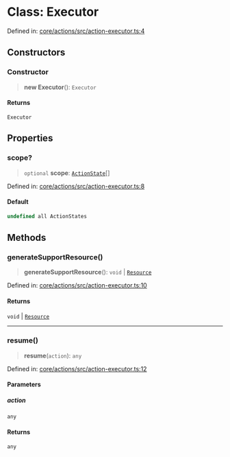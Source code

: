# Class: Executor

Defined in: [core/actions/src/action-executor.ts:4](https://github.com/LaWebcapsule/orbits/blob/66ea15e0068e5833cb03c092623a7262269820a0/core/actions/src/action-executor.ts#L4)

## Constructors

### Constructor

> **new Executor**(): `Executor`

#### Returns

`Executor`

## Properties

### scope?

> `optional` **scope**: [`ActionState`](../enumerations/ActionState.md)[]

Defined in: [core/actions/src/action-executor.ts:8](https://github.com/LaWebcapsule/orbits/blob/66ea15e0068e5833cb03c092623a7262269820a0/core/actions/src/action-executor.ts#L8)

#### Default

```ts
undefined all ActionStates
```

## Methods

### generateSupportResource()

> **generateSupportResource**(): `void` \| [`Resource`](Resource.md)

Defined in: [core/actions/src/action-executor.ts:10](https://github.com/LaWebcapsule/orbits/blob/66ea15e0068e5833cb03c092623a7262269820a0/core/actions/src/action-executor.ts#L10)

#### Returns

`void` \| [`Resource`](Resource.md)

***

### resume()

> **resume**(`action`): `any`

Defined in: [core/actions/src/action-executor.ts:12](https://github.com/LaWebcapsule/orbits/blob/66ea15e0068e5833cb03c092623a7262269820a0/core/actions/src/action-executor.ts#L12)

#### Parameters

##### action

`any`

#### Returns

`any`
